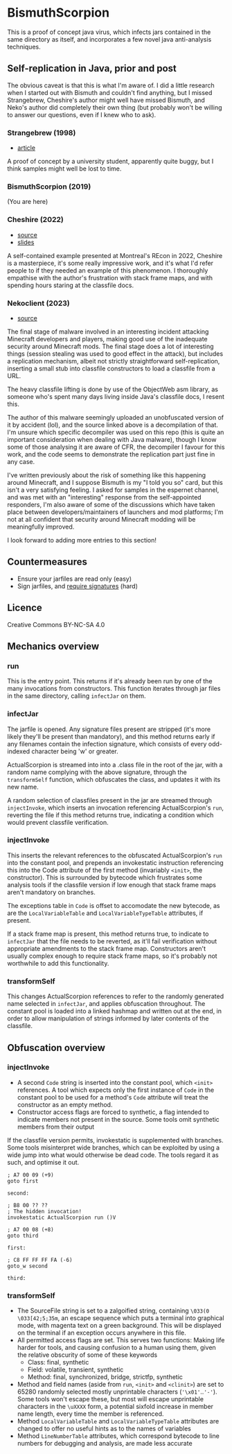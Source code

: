 # BismuthScorpion
This is a proof of concept java virus, which infects jars contained in the same directory as itself, and incorporates
a few novel java anti-analysis techniques.

## Self-replication in Java, prior and post
The obvious caveat is that this is what I'm aware of. I did a little research when I started out with Bismuth and
couldn't find anything, but I missed Strangebrew, Cheshire's author might well have missed Bismuth, and Neko's author did
completely their own thing (but probably won't be willing to answer our questions, even if I knew who to ask).

### Strangebrew (1998)
* [article](http://virus.wikidot.com/strangebrew)

A proof of concept by a university student, apparently quite buggy, but I think samples might well be lost to time.
### BismuthScorpion (2019)
(You are here)

### Cheshire (2022)
* [source](https://git.blackmarble.sh/backup/MalwareSourceCode/-/tree/main/Java/Virus.Java.Cheshire.a)
* [slides](https://github.com/mgrube/recon_22/blob/main/Samsara_Recon.pdf)

A self-contained example presented at Montreal's REcon in 2022, Cheshire is a masterpiece, it's some really impressive work,
and it's what I'd refer people to if they needed an example of this phenomenon. I thoroughly empathise with the author's
frustration with stack frame maps, and with spending hours staring at the classfile docs.

### Nekoclient (2023)
* [source](https://github.com/clrxbl/NekoClient)

The final stage of malware involved in an interesting incident attacking Minecraft developers and players, making good use of the
inadequate security around Minecraft mods. The final stage does a lot of interesting things (session stealing was used to good effect
in the attack), but includes a replication mechanism, albeit not strictly straightforward self-replication, inserting a small stub into
classfile constructors to load a classfile from a URL.

The heavy classfile lifting is done by use of the ObjectWeb asm library, as someone who's spent many days living inside Java's
classfile docs, I resent this.

The author of this malware seemingly uploaded an unobfuscated version of it by accident (lol), and the source linked above is a
decompilation of that. I'm unsure which specific decompiler was used on this repo (this is quite an important consideration when
dealing with Java malware), though I know some of those analysing it are aware of CFR, the decompiler I favour for this work, and
the code seems to demonstrate the replication part just fine in any case.

I've written previously about the risk of something like this happening around Minecraft, and I suppose Bismuth is my "I told you so"
card, but this isn't a very satisfying feeling. I asked for samples in the espernet channel, and was met with an "interesting"
response from the self-appointed responders, I'm also aware of some of the discussions which have taken place between
developers/maintainers of launchers and mod platforms; I'm not at all confident that security around Minecraft modding will be
meaningfully improved.

I look forward to adding more entries to this section!

## Countermeasures
* Ensure your jarfiles are read only (easy)
* Sign jarfiles, and [require signatures](https://blog.frankel.ch/jvm-security/2/) (hard)

## Licence
Creative Commons BY-NC-SA 4.0

## Mechanics overview
### run
This is the entry point. This returns if it's already been run by one of the many invocations from constructors.
This function iterates through jar files in the same directory, calling `infectJar` on them.

### infectJar
The jarfile is opened. Any signature files present are stripped (it's more likely they'll be present than mandatory), and this method returns
early if any filenames contain the infection signature, which consists of every odd-indexed character being 'w' or greater.

ActualScorpion is streamed into into a .class file in the root of the jar, with a random name complying with the above signature, through the `transformSelf`
function, which obfuscates the class, and updates it with its new name.

A random selection of classfiles present in the jar are streamed through `injectInvoke`, which inserts an invocation referencing
ActualScorpion's `run`, reverting the file if this method returns true, indicating a condition which would prevent classfile verification.

### injectInvoke
This inserts the relevant references to the obfuscated ActualScorpion's `run` into the constant pool, and prepends an invokestatic instruction
referencing this into the Code attribute of the first method (invariably `<init>`, the constructor). This is surrounded by bytecode which
frustrates some analysis tools if the classfile version if low enough that stack frame maps aren't mandatory on branches.

The exceptions table in `Code` is offset to accomodate the new bytecode, as are the `LocalVariableTable` and `LocalVariableTypeTable` attributes,
if present.

If a stack frame map is present, this method returns true, to indicate to `infectJar` that the file needs to be reverted, as it'll fail verification
without appropriate amendments to the stack frame map. Constructors aren't usually complex enough to require stack frame maps, so it's probably
not worthwhile to add this functionality.

### transformSelf

This changes ActualScorpion references to refer to the randomly generated name selected in `infectJar`, and applies obfuscation throughout.
The constant pool is loaded into a linked hashmap and written out at the end, in order to allow manipulation of strings informed by later
contents of the classfile.

## Obfuscation overview

### injectInvoke
* A second `Code` string is inserted into the constant pool, which `<init>` references. A tool which expects only the first instance of `Code`
in the constant pool to be used for a method's `Code` attribute will treat the constructor as an empty method.
* Constructor access flags are forced to synthetic, a flag intended to indicate members not present in the source. Some tools
omit synthetic members from their output

If the classfile version permits, invokestatic is supplemented with branches. Some tools misinterpret wide branches, which can be exploited by
using a wide jump into what would otherwise be dead code. The tools regard it as such, and optimise it out.

```
; A7 00 09 (+9)
goto first

second:

; B8 00 ?? ??
; The hidden invocation!
invokestatic ActualScorpion run ()V

; A7 00 08 (+8)
goto third

first:

; C8 FF FF FF FA (-6)
goto_w second

third:
```

### transformSelf
* The SourceFile string is set to a zalgoified string, containing `\033(0 \033[42;5;35m`, an escape sequence which puts a terminal into
graphical mode, with magenta text on a green background. This will be displayed on the terminal if an exception occurs anywhere in this file.
* All permitted access flags are set. This serves two functions: Making life harder for tools, and causing confusion to a human using them, given
the relative obscurity of some of these keywords
    - Class: final, synthetic
    - Field: volatile, transient, synthetic
    - Method: final, synchronized, bridge, strictfp, synthetic
* Method and field names (aside from `run`, `<init>` and `<clinit>`) are set to 65280 randomly selected mostly unprintable characters (`'\x01'`..`'-'`).
Some tools won't escape these, but most will escape unprintable characters in the `\uXXXX` form, a potential sixfold increase in member name length,
every time the member is referenced.
* Method `LocalVariableTable` and `LocalVariableTypeTable` attributes are changed to offer no useful hints as to the names of variables
* Method `LineNumberTable` attributes, which correspond bytecode to line numbers for debugging and analysis, are made less accurate
